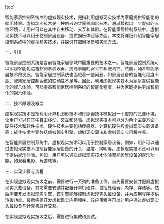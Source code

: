 
[toc]                    
                
                
智能家居控制系统中的虚拟现实技术，是指利用虚拟现实技术为家庭提供智能化的娱乐体验。虚拟现实技术是一种新兴的计算机图形技术，通过模拟出一个虚拟的三维环境，让用户可以在其中自由移动、交互和体验。在智能家居控制系统中，虚拟现实技术可以用于控制家居设备、提供娱乐体验等方面。本文将详细介绍智能家居控制系统中的虚拟现实技术，并探讨其应用场景和实现方法。

一、引言

智能家居控制系统是当前智能家居领域中最重要的技术之一。智能家居控制系统可以实现智能化远程控制家居设备，提高家庭的安全性和便利性。然而，随着智能家居技术的发展，智能家居控制系统也面临着一些问题，如家居设备的智能化程度不高、智能家居控制系统的联动性不足等。因此，利用虚拟现实技术为家庭提供智能化的娱乐体验，可以提高智能家居控制系统的智能化程度，并为家庭提供更加智能化的娱乐体验。

二、技术原理及概念

虚拟现实技术是指利用计算机图形技术和传感器技术模拟出一个虚拟的三维环境，让用户可以在其中自由移动、交互和体验。虚拟现实技术可以分为两个主要方面：硬件技术和软件技术。硬件技术主要包括传感器、计算机硬件和虚拟现实头戴设备等；软件技术主要包括虚拟现实引擎、虚拟现实算法和虚拟现实应用程序等。

在智能家居控制系统中，虚拟现实技术可以用于控制家居设备。例如，用户可以通过虚拟现实技术控制智能家居设备的开关、温度、照明等。虚拟现实技术还可以用于提供娱乐体验。例如，用户可以通过虚拟现实技术体验智能家居设备的娱乐功能，如观看电影、玩游戏等。

三、实现步骤与流程

在实现虚拟现实技术之前，需要进行一系列的准备工作。首先需要安装并配置虚拟现实头戴设备。其次需要安装并配置计算机硬件，包括处理器、内存、存储等。然后需要开发虚拟现实引擎，该引擎能够控制虚拟现实头戴设备，并为应用程序提供渲染功能。最后需要开发虚拟现实应用程序，该应用程序可以让用户通过虚拟现实头戴设备与计算机进行交互。

在实现虚拟现实技术之后，需要进行集成和测试。

